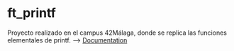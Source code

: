# ft_printf
Proyecto realizado en el campus 42Málaga, donde se replica las funciones elementales de printf. --> [Documentation](es.subject.pdf)
